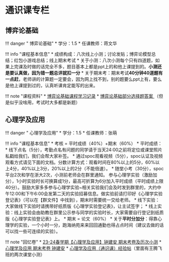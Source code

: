 # 通识课专栏

## 博弈论基础
!!! danger " 博弈论基础"
    * 学分：1.5
    * 任课教师：蒋文华

!!! info "课程基本信息"
    * 成绩构成：八次线上小测；讨论发贴；博弈论模型总结；红包小游戏总结；线上期末考试
    * 关于小测：八次小测每个只有四道题，如果上完课及时做的话完全不多，题目基本上都是ppt上的和他上课提到的。**小测还是要认真做，因为错一题总评就扣一分**
    * 关于期末考：期末考试**40分钟40道题有一点赶**，老师讲的计算题一定要会，因为网上找不到，别的题要么ppt上有，要么是他上课提到过的，认真听课肯定能写的出来。

!!! note "课程资料"
    * [博弈论基础课程学习记录](https://zhuanlan.zhihu.com/p/354659292)
    * [博弈论基础部分选择题答案 ](https://www.cc98.org/topic/5073986)（但是似乎没啥用，考试时大多都是新题）



## 心理学及应用

!!! danger " 心理学及应用"
    * 学分：1.5
    * 任课教师：张萌

!!! info "课程基本信息"
    * 考核 = 平时成绩（40%）+期末（60%）
    * 平时成绩：
		* 线下点名（5分），考勤点名有问题的同学请于当天24:00之前将定位或课堂照片私戳给我们，我们会帮大家补签。
		* 通过spoc观看视频（5分），spoc认证及视频观看方式请见下面的文档。分数计算方式：观看时间在80%以上的5分，60%以上4分，40%以上3分，20%以上的2分（不能倍速）。
		* 随堂小考（30分），spoc平台2次和学在浙大2次，小测前老师会在群里通知。 参与心理学实验（激励加分），1小时实验时长可换算成1分，最高可折算为6分加入平时成绩（平时成绩上限40分）。鼓励大家多多参与心理学实验~相关实验我们会及时发到群里的，大约中午12:00和下午6:00会发第二天的实验招募信息。做实验前请打印好《心理学实验登记表》（可以在【群文件】中找到），期末时需要统一交给老师。
		* 线下实验：大家做线下实验时请携带好纸质版《心理学实验登记表》，让主试签字；
		* 线上实验：线上实验会由助教在群里公示参与同学的实验时长，大家需要自行登记到纸质版《心理学实验登记表》上。
		* 期末 = 论文（60%）
	* 关于**平时分加分**：得靠心理学的实验，一个小时一分，跑海纳苑来来回回通勤也得占点时间（建议去做的话可以找一些可连续的实验）。

!!! note "回忆卷"
    * [23-24春学期【心理学及应用】钟建安 期末考卷及历次小测](https://www.cc98.org/topic/5867268)
    * [心理学及应用 期末考卷 钟建安](https://www.cc98.org/topic/5821980)
    * [心理学及应用（通识课）经验帖](https://www.cc98.org/topic/5356469)（里面有王腾飞班的两次课堂小测）